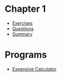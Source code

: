 # Chapter 1
- [Exercises](Exercises.md)
- [Questions](Questions.md)
- [Summary](Summary.md)

# Programs
- [Expensive Calculator](ExpensiveCalculator.md)